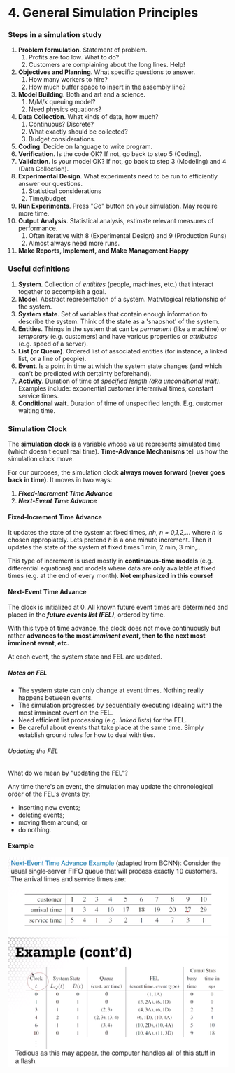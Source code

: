 # 4. General Simulation Principles

### Steps in a simulation study

1. **Problem formulation**. Statement of problem.
    1. Profits are too low. What to do?
    2. Customers are complaining about the long lines. Help!
2. **Objectives and Planning**. What specific questions to answer.
    1. How many workers to hire?
    2. How much buffer space to insert in the assembly line?
3. **Model Building**. Both and art and a science.
    1. M/M/k queuing model?
    2. Need physics equations?
4. **Data Collection**. What kinds of data, how much?
    1. Continuous? Discrete?
    2. What exactly should be collected?
    3. Budget considerations.
5. **Coding**. Decide on language to write program.
6. **Verification**. Is the code OK? If not, go back to step 5 (Coding).
7. **Validation**. Is your model OK? If not, go back to step 3 (Modeling)
and 4 (Data Collection).
8. **Experimental Design**. What experiments need to be run to efficiently
answer our questions.
    1. Statistical considerations
    2. Time/budget
9. **Run Experiments**. Press "Go" button on your simulation. May require more time.
10. **Output Analysis**. Statistical analysis, estimate relevant measures of performance.
    1. Often iterative with 8 (Experimental Design) and 9 (Production Runs)
    2. Almost always need more runs.
11. **Make Reports, Implement, and Make Management Happy**

### Useful definitions

1. **System**. Collection of *entitites* (people, machines, etc.) that interact
together to accomplish a goal.
2. **Model**. Abstract representation of a system. Math/logical relationship of the system.
3. **System state**. Set of variables that contain enough information to describe the system. 
Think of the state as a 'snapshot' of the system.
4. **Entities**. Things in the system that can be *permanent* (like a machine) or *temporary* (e.g. customers)
and have various properties or *attributes* (e.g. speed of a server).
5. **List (or Queue)**. Ordered list of associated entities (for instance, a linked list, or a line of people).
6. **Event**. Is a point in time at which the system state changes (and which can't be predicted with
certainty beforehand).
7. **Activity**. Duration of time of *specified length (aka unconditional wait)*. Examples include:
exponential customer interarrival times, constant service times.
8. **Conditional wait**. Duration of time of unspecified length. E.g. customer waiting time.

### Simulation Clock
 The **simulation clock** is a variable whose value represents simulated time (which doesn't equal real time).
 **Time-Advance Mechanisms** tell us how the simulation clock move. 
 
 For our purposes, the simulation clock **always moves forward (never goes back in time)**. It moves in two ways:
 1. ***Fixed-Increment Time Advance***
 2. ***Next-Event Time Advance***
 
 #### Fixed-Increment Time Advance
 It updates the state of the system at fixed times, *nh*, *n = 0,1,2,...* where *h* is chosen appropiately.
 Lets pretend *h* is a one minute increment. Then it updates the state of the system at fixed times 
 1 min, 2 min, 3 min,...
 
 This type of increment is used mostly in **continuous-time models** (e.g. differential equations)
 and models where data are only available at fixed times (e.g. at the end of every month). **Not emphasized in this course!**
 
 #### Next-Event Time Advance
 The clock is initialized at 0. All known future event times are determined and placed in the ***future events list (FEL)***,
 ordered by time.
 
 With this type of time advance, the clock does not move continuously but rather **advances to the most *imminent
 event*, then to the next most imminent event, etc.** 
 
 At each event, the system state and FEL are updated.
 
 ##### Notes on FEL
 * The system state can only change at event times. Nothing really happens between events.
 * The simulation progresses by sequentially executing (dealing with) the most imminent event on the FEL.
 * Need efficient list processing (e.g. *linked lists*) for the FEL.
 * Be careful about events that take place at the same time. Simply establish ground rules for how to 
 deal with ties.
 ###### Updating the FEL
 What do we mean by "updating the FEL"?
 
 Any time there's an event, the simulation may update the chronological order of the FEL's events by:
 * inserting new events; 
 * deleting events; 
 * moving them around; or
 * do nothing.
 
#### Example
![Example_1](4_example_1.png)
![Example_1](4_example_2.png)
 